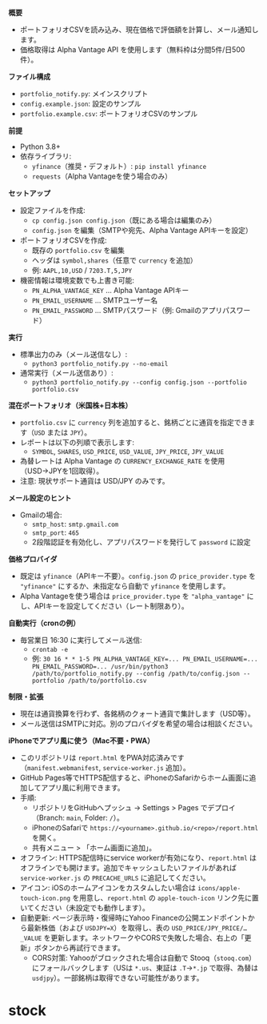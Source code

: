 **概要**
- ポートフォリオCSVを読み込み、現在価格で評価額を計算し、メール通知します。
- 価格取得は Alpha Vantage API を使用します（無料枠は分間5件/日500件）。

**ファイル構成**
- `portfolio_notify.py`: メインスクリプト
- `config.example.json`: 設定のサンプル
- `portfolio.example.csv`: ポートフォリオCSVのサンプル

**前提**
- Python 3.8+
- 依存ライブラリ:
  - `yfinance`（推奨・デフォルト）: `pip install yfinance`
  - `requests`（Alpha Vantageを使う場合のみ）

**セットアップ**
- 設定ファイルを作成:
  - `cp config.json config.json`（既にある場合は編集のみ）
  - `config.json` を編集（SMTPや宛先、Alpha Vantage APIキーを設定）
- ポートフォリオCSVを作成:
  - 既存の `portfolio.csv` を編集
  - ヘッダは `symbol,shares`（任意で `currency` を追加）
  - 例: `AAPL,10,USD` / `7203.T,5,JPY`
- 機密情報は環境変数でも上書き可能:
  - `PN_ALPHA_VANTAGE_KEY` … Alpha Vantage APIキー
  - `PN_EMAIL_USERNAME` … SMTPユーザー名
  - `PN_EMAIL_PASSWORD` … SMTPパスワード（例: Gmailのアプリパスワード）

**実行**
- 標準出力のみ（メール送信なし）:
  - `python3 portfolio_notify.py --no-email`
- 通常実行（メール送信あり）:
  - `python3 portfolio_notify.py --config config.json --portfolio portfolio.csv`

**混在ポートフォリオ（米国株+日本株）**
- `portfolio.csv` に `currency` 列を追加すると、銘柄ごとに通貨を指定できます（`USD` または `JPY`）。
- レポートは以下の列順で表示します:
  - `SYMBOL`, `SHARES`, `USD_PRICE`, `USD_VALUE`, `JPY_PRICE`, `JPY_VALUE`
- 為替レートは Alpha Vantage の `CURRENCY_EXCHANGE_RATE` を使用（USD→JPYを1回取得）。
- 注意: 現状サポート通貨は USD/JPY のみです。

**メール設定のヒント**
- Gmailの場合:
  - `smtp_host`: `smtp.gmail.com`
  - `smtp_port`: `465`
  - 2段階認証を有効化し、アプリパスワードを発行して `password` に設定

**価格プロバイダ**
- 既定は `yfinance`（APIキー不要）。`config.json` の `price_provider.type` を `"yfinance"` にするか、未指定なら自動で `yfinance` を使用します。
- Alpha Vantageを使う場合は `price_provider.type` を `"alpha_vantage"` にし、APIキーを設定してください（レート制限あり）。

**自動実行（cronの例）**
- 毎営業日 16:30 に実行してメール送信:
  - `crontab -e`
  - 例: `30 16 * * 1-5 PN_ALPHA_VANTAGE_KEY=... PN_EMAIL_USERNAME=... PN_EMAIL_PASSWORD=... /usr/bin/python3 /path/to/portfolio_notify.py --config /path/to/config.json --portfolio /path/to/portfolio.csv`

**制限・拡張**
- 現在は通貨換算を行わず、各銘柄のクォート通貨で集計します（USD等）。
- メール送信はSMTPに対応。別のプロバイダを希望の場合は相談ください。

**iPhoneでアプリ風に使う（Mac不要・PWA）**
- このリポジトリは `report.html` をPWA対応済みです（`manifest.webmanifest`, `service-worker.js` 追加）。
- GitHub Pages等でHTTPS配信すると、iPhoneのSafariからホーム画面に追加してアプリ風に利用できます。
- 手順:
  - リポジトリをGitHubへプッシュ → Settings > Pages でデプロイ（Branch: `main`, Folder: `/`）。
  - iPhoneのSafariで `https://<yourname>.github.io/<repo>/report.html` を開く。
  - 共有メニュー > 「ホーム画面に追加」。
- オフライン: HTTPS配信時にservice workerが有効になり、`report.html` はオフラインでも開けます。追加でキャッシュしたいファイルがあれば `service-worker.js` の `PRECACHE_URLS` に追記してください。
- アイコン: iOSのホームアイコンをカスタムしたい場合は `icons/apple-touch-icon.png` を用意し、`report.html` の `apple-touch-icon` リンク先に置いてください（未設定でも動作します）。
- 自動更新: ページ表示時・復帰時にYahoo Financeの公開エンドポイントから最新株価（および `USDJPY=X`）を取得し、表の `USD_PRICE/JPY_PRICE/…_VALUE` を更新します。ネットワークやCORSで失敗した場合、右上の「更新」ボタンから再試行できます。
  - CORS対策: Yahooがブロックされた場合は自動で Stooq（`stooq.com`）にフォールバックします（USは `*.us`、東証は `.T`→`*.jp` で取得、為替は `usdjpy`）。一部銘柄は取得できない可能性があります。
# stock
